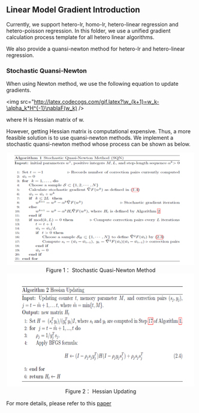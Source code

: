 ## Linear Model Gradient Introduction

Currently, we support hetero-lr, homo-lr, hetero-linear regression and hetero-poisson regression. In this folder, we use a unified gradient calculation process template for all hetero linear algorithms.

We also provide a quansi-newton method for hetero-lr and hetero-linear regression.

### Stochastic Quansi-Newton

When using Newton method, we use the following equation to update gradients.

<img src="http://latex.codecogs.com/gif.latex?\w_{k+1}=w_k-\alpha_k*H^{-1}\nablaF(w_k) />

where H is Hessian matrix of w.

However, getting Hessian matrix is computational expensive. Thus, a more feasible solution is to use quansi-newton methods. We implement a stochastic quansi-newton method whose process can be shown as below.

 <div style="text-align:center", align=center>
<img src="../../images/sqn_1.png" alt="samples" width="500" height="300" /><br/>
Figure 1： Stochastic Quasi-Newton Method
</div>

 <div style="text-align:center", align=center>
<img src="../../images/sqn_2.png" alt="samples" width="500" height="300" /><br/>
Figure 2： Hessian Updating
</div>

For more details, please refer to this [paper](https://arxiv.org/abs/1912.00513v2)